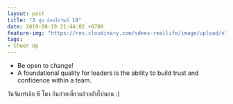 ```yaml
---
layout: post
title: "3 ทุ่ม ย้อนไปวันที่ 19"
date: 2019-08-19 21:44:02 +0700
feature-img: "https://res.cloudinary.com/sdees-reallife/image/upload/v1555658919/sample_feature_img.png"
tags:
- Cheer Up
---
```

- Be open to change!
- A foundational quality for leaders is the ability to build trust and confidence within a team.

<i class="fa fa-child" style="color:plum"></i>

วันจันทร์เลิก 6 โมง กินก๋วยเตี๋ยวแล้วกลับไปนอน :)
